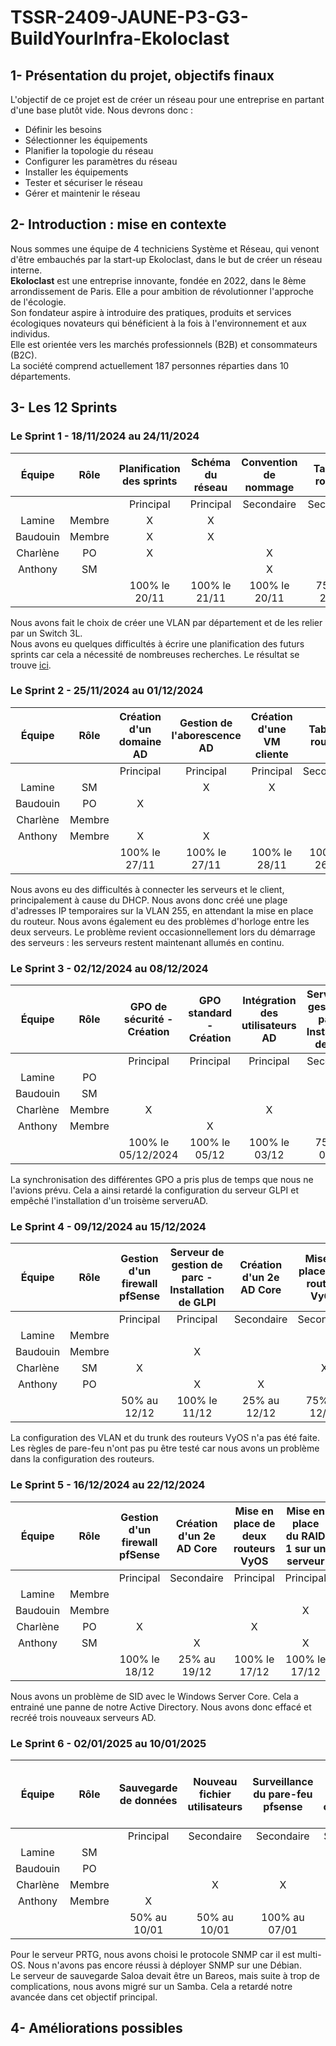 # TSSR-2409-JAUNE-P3-G3-BuildYourInfra-Ekoloclast

## 1- Présentation du projet, objectifs finaux
L'objectif de ce projet est de créer un réseau pour une entreprise en partant d'une base plutôt vide. Nous devrons donc : 
- Définir les besoins
- Sélectionner les équipements
- Planifier la topologie du réseau
- Configurer les paramètres du réseau
- Installer les équipements
- Tester et sécuriser le réseau
- Gérer et maintenir le réseau

## 2- Introduction : mise en contexte
Nous sommes une équipe de 4 techniciens Système et Réseau, qui venont d'être embauchés par la start-up Ekoloclast, dans le but de créer un réseau interne.  
**Ekoloclast** est une entreprise innovante, fondée en 2022, dans le 8ème arrondissement de Paris. Elle a pour ambition de révolutionner l'approche de l'écologie.   
Son fondateur aspire à introduire des pratiques, produits et services écologiques novateurs qui bénéficient à la fois à l'environnement et aux individus.   
Elle est orientée vers les marchés professionnels (B2B) et consommateurs (B2C).  
La société comprend actuellement 187 personnes réparties dans 10 départements.    
  

## 3- Les 12 Sprints
### Le Sprint 1 - 18/11/2024 au 24/11/2024

| Équipe   | Rôle   | Planification des sprints | Schéma du réseau | Convention de nommage | Table de routage | Liste de matériels |
| :--: | :--: | :--: | :--: | :--: | :--: | :--: |
| | | Principal | Principal | Secondaire | Secondaire | Secondaire |
|  Lamine  | Membre | X | X |  |  |  |
| Baudouin | Membre | X | X |  |  | X |
| Charlène |   PO   | X |  | X | X | |
| Anthony  |   SM   | | | X | X | |
| | | 100% le 20/11 | 100% le 21/11 | 100% le 20/11 | 75% au 22/11 | 25% au 22/11 |

Nous avons fait le choix de créer une VLAN par département et de les relier par un Switch 3L.   
Nous avons eu quelques difficultés à écrire une planification des futurs sprints car cela a nécessité de nombreuses recherches. Le résultat se trouve [ici](Ressources/S01_PlanificationSprint.csv).  

### Le Sprint 2 - 25/11/2024 au 01/12/2024

| Équipe   | Rôle   | Création d'un domaine AD | Gestion de l'aborescence AD | Création d'une VM cliente | Table de routage | Liste de matériels | Intégration des utilisateurs AD |
| :--: | :--: | :--: | :--: | :--: | :--: | :--: | :--: |
| | | Principal | Principal | Principal | Secondaire | Secondaire | Secondaire |
|  Lamine  | SM |  | X | X |  |  |  |
| Baudouin | PO | X |  |  | | X |  |
| Charlène | Membre |  |  |  | X |  | X |
| Anthony  | Membre | X | X |  |  | |  |
| | | 100% le 27/11 | 100% le 27/11 | 100% le 28/11 | 100% le 26/11 | 100% le 28/11 | 25% au 29/11 |

Nous avons eu des difficultés à connecter les serveurs et le client, principalement à cause du DHCP. Nous avons donc créé une plage d'adresses IP temporaires sur la VLAN 255, en attendant la mise en place du routeur.  Nous avons également eu des problèmes d'horloge entre les deux serveurs. Le problème revient occasionnellement lors du démarrage des serveurs : les serveurs restent maintenant allumés en continu.   

### Le Sprint 3 - 02/12/2024 au 08/12/2024

| Équipe   | Rôle   | GPO de sécurité - Création | GPO standard - Création | Intégration des utilisateurs AD | Serveur de gestion de parc - Installation de GLPI | Création d'un 2e AD Core | Mettre en place un routeur VyOS |
| :--: | :--: | :--: | :--: | :--: | :--: | :--: | :--: |
| | | Principal | Principal | Principal | Secondaire | Secondaire | Secondaire |
|  Lamine  | PO |  |  |  |  |  |  |
| Baudouin | SM |  |  |  | X | X |  |
| Charlène | Membre | X |  | X |  |  |  |
| Anthony  | Membre |  | X |  |  | | X |
| | | 100% le 05/12/2024 | 100% le 05/12 | 100% le 03/12 | 75% au 06/12 | 0% au 06/12 | 25% au 06/12 |

La synchronisation des différentes GPO a pris plus de temps que nous ne l'avions prévu. Cela a ainsi retardé la configuration du serveur GLPI et empêché l'installation d'un troisème serveruAD.

### Le Sprint 4 - 09/12/2024 au 15/12/2024

| Équipe   | Rôle   | Gestion d'un firewall pfSense | Serveur de gestion de parc - Installation de GLPI  | Création d'un 2e AD Core | Mise en place d'un routeur VyOS |
| :--: | :--: | :--: | :--: | :--: | :--: |
| | | Principal | Principal | Secondaire | Secondaire |
|  Lamine  | Membre |  |  |  |  |
| Baudouin | Membre |  | X |  |  |
| Charlène | SM | X |  |  | X |
| Anthony  | PO | | X | X |  |
| | | 50% au 12/12 | 100% le 11/12 | 25% au 12/12 | 75% au 12/12 |

La configuration des VLAN et du trunk des routeurs VyOS n'a pas été faite. Les règles de pare-feu n'ont pas pu être testé car nous avons un problème dans la configuration des routeurs.  

### Le Sprint 5 - 16/12/2024 au 22/12/2024

| Équipe   | Rôle   | Gestion d'un firewall pfSense | Création d'un 2e AD Core | Mise en place de deux routeurs VyOS | Mise en place du RAID 1 sur un serveur | Mise en place des dossiers réseaux | GPO Télémétrie | Mise en place de LAPS | GPO Restriction d'utilisation | Déplacement automatique des PC dans les OU |
| :--: | :--: | :--: | :--: | :--: | :--: | :--: | :--: | :--: | :--: | :--: |
| | | Principal | Secondaire | Principal | Principal | Principal | Secondaire | Secondaire | Secondaire | Optionnel |
|  Lamine  | Membre |  |  |  |  |  |  |  |  |  |
| Baudouin | Membre |  |  |  | X | X | X |  | X |  |
| Charlène | PO | X |  | X |  |  |  | X |  |  |
| Anthony  | SM |  | X |  | X | X |  |  |  |  |
| | | 100% le 18/12 | 25% au 19/12 | 100% le 17/12 | 100% le 17/12 | 25% au 22/12/2024 |  | 75% au 22/12/2024 |  |  |

Nous avons un problème de SID avec le Windows Server Core. Cela a entrainé une panne de notre Active Directory. Nous avons donc effacé et recréé trois nouveaux serveurs AD.

### Le Sprint 6 - 02/01/2025 au 10/01/2025

| Équipe   | Rôle  | Sauvegarde de données | Nouveau fichier utilisateurs | Surveillance du pare-feu pfsense | Gestion des logs centralisée | Supervision de l'infrastructure réseau | Mise en place des dossiers réseaux | GPO Télémétrie | Mise en place de LAPS | GPO Restriction d'utilisation | Déplacement automatique des PC dans les OU |
| :--: | :--: | :--: | :--: | :--: | :--: | :--: | :--: | :--: | :--: | :--: | :--: |
| | | Principal | Secondaire | Secondaire | Secondaire | Principal | Principal | Secondaire | Secondaire | Secondaire | Optionnel |
|  Lamine  | SM |  |  |  |  | X |  |  |  |  | |
| Baudouin | PO |  |  |  | X |  |  | X |  |  |  |
| Charlène | Membre |  | X | X |  |  | X |  | X | X | X |
| Anthony  | Membre | X |  |  |  |  | X |  |  |  | |
| | | 50% au 10/01 | 50% au 10/01 | 100% au 07/01 | 75% au 10/01 | 100% au 09/01 | 100% le 05/01 | 100% le 06/01 | 100% le 06/01 | 100% le 06/01 | 75% au 10/01 |

Pour le serveur PRTG, nous avons choisi le protocole SNMP car il est multi-OS. Nous n'avons pas encore réussi à déployer SNMP sur une Débian.  
Le serveur de sauvegarde Saloa devait être un Bareos, mais suite à trop de complications, nous avons migré sur un Samba. Cela a retardé notre avancée dans cet objectif principal.  

## 4- Améliorations possibles
